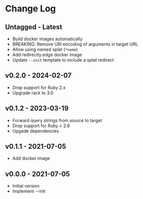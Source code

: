 Change Log
========================================

Untagged - Latest
----------------------------------------

- Build docker images automatically
- BREAKING: Remove URI encoding of arguments in target URL
- Allow using named splat (`*name`)
- Add redirectly:edge docker image
- Update `--init` template to include a splat redirect


v0.2.0 - 2024-02-07
----------------------------------------

- Drop support for Ruby 2.x
- Upgrade rack to 3.0


v0.1.2 - 2023-03-19
----------------------------------------

- Forward query strings from source to target
- Drop support for Ruby < 2.6
- Upgade dependencies


v0.1.1 - 2021-07-05
----------------------------------------

- Add docker image


v0.0.0 - 2021-07-05
----------------------------------------

- Initial version
- Implement --init



